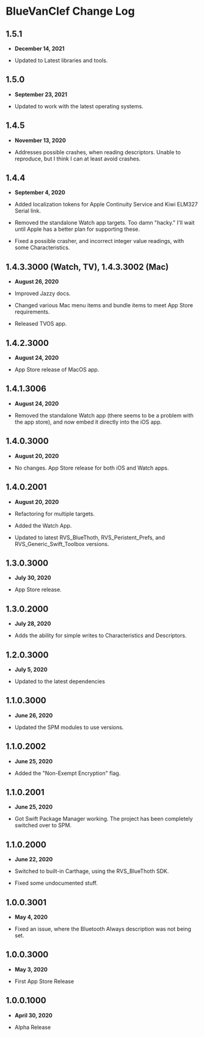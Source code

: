 # BlueVanClef Change Log

## 1.5.1

- **December 14, 2021**

- Updated to Latest libraries and tools.

## 1.5.0

- **September 23, 2021**

- Updated to work with the latest operating systems.

## 1.4.5

- **November 13, 2020**

- Addresses possible crashes, when reading descriptors. Unable to reproduce, but I think I can at least avoid crashes.

## 1.4.4

- **September 4, 2020**

- Added localization tokens for Apple Continuity Service and Kiwi ELM327 Serial link.
- Removed the standalone Watch app targets. Too damn "hacky." I'll wait until Apple has a better plan for supporting these.
- Fixed a possible crasher, and incorrect integer value readings, with some Characteristics.

## 1.4.3.3000 (Watch, TV), 1.4.3.3002 (Mac)

- **August 26, 2020**

- Improved Jazzy docs.
- Changed various Mac menu items and bundle items to meet App Store requirements.
- Released TVOS app.

## 1.4.2.3000

- **August 24, 2020**

- App Store release of MacOS app.

## 1.4.1.3006

- **August 24, 2020**

- Removed the standalone Watch app (there seems to be a problem with the app store), and now embed it directly into the iOS app.

## 1.4.0.3000

- **August 20, 2020**

- No changes. App Store release for both iOS and Watch apps.

## 1.4.0.2001

- **August 20, 2020**

- Refactoring for multiple targets.
- Added the Watch App.
- Updated to latest RVS_BlueThoth, RVS_Peristent_Prefs, and RVS_Generic_Swift_Toolbox versions.

## 1.3.0.3000

- **July 30, 2020**

- App Store release.

## 1.3.0.2000

- **July 28, 2020**

- Adds the ability for simple writes to Characteristics and Descriptors.

## 1.2.0.3000

- **July 5, 2020**

- Updated to the latest dependencies

## 1.1.0.3000

- **June 26, 2020**

- Updated the SPM modules to use versions.

## 1.1.0.2002

- **June 25, 2020**

- Added the "Non-Exempt Encryption" flag.

## 1.1.0.2001

- **June 25, 2020**

- Got Swift Package Manager working. The project has been completely switched over to SPM.

## 1.1.0.2000

- **June 22, 2020**

- Switched to built-in Carthage, using the RVS_BlueThoth SDK.
- Fixed some undocumented stuff.

## 1.0.0.3001

- **May 4, 2020**

- Fixed an issue, where the Bluetooth Always description was not being set.

## 1.0.0.3000

- **May 3, 2020**

- First App Store Release

## 1.0.0.1000

- **April 30, 2020**

- Alpha Release
